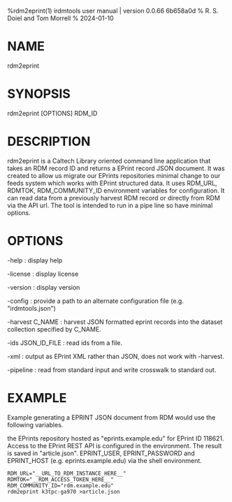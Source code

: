 %rdm2eprint(1) irdmtools user manual | version 0.0.66 6b658a0d
% R. S. Doiel and Tom Morrell
% 2024-01-10

# NAME

rdm2eprint

# SYNOPSIS

rdm2eprint [OPTIONS] RDM_ID

# DESCRIPTION

rdm2eprint is a Caltech Library oriented command line application
that takes an RDM record ID and returns a EPrint record JSON document.
It was created to allow us migrate our EPrints repositories minimal change
to our feeds system which works with EPrint structured data.
It uses RDM_URL, RDMTOK, RDM_COMMUNITY_ID environment variables for
configuration.  It can read data from a previously harvest RDM record
or directly from RDM via the API url. The tool is intended to run
in a pipe line so have minimal options.

# OPTIONS

-help
: display help

-license
: display license

-version
: display version

-config
: provide a path to an alternate configuration file (e.g. "irdmtools.json")

-harvest C_NAME
: harvest JSON formatted eprint records into the dataset collection 
specified by C_NAME.

-ids JSON_ID_FILE
: read ids from a file.

-xml
: output as EPrint XML rather than JSON, does not work with -harvest.

-pipeline
: read from standard input and write crosswalk to standard out.

# EXAMPLE

Example generating a EPRINT JSON document from RDM would use the following
variables.

the EPrints repository
hosted as "eprints.example.edu" for EPrint ID 118621.  Access to
the EPrint REST API is configured in the environment.  The result
is saved in "article.json". EPRINT_USER, EPRINT_PASSWORD and
EPRINT_HOST (e.g. eprints.example.edu) via the shell environment.

~~~
RDM_URL="__URL_TO_RDM_INSTANCE_HERE__"
RDMTOK="__RDM_ACCESS_TOKEN_HERE__"
RDM_COMMUNITY_ID="rdm.example.edu"
rdm2eprint k3tpc-ga970 >article.json
~~~


